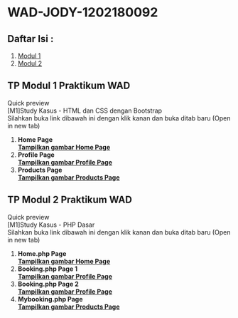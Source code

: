 # WAD-JODY-1202180092
<!-- DAFTAR ISI -->
<h2>Daftar Isi : </h2>
<ol>
  <li><a href="#modul1">Modul 1</a></li>
  <li><a href="#modul1">Modul 2</a></li>
</ol>
<!-- End of DAFTAR ISI -->

<!-- MODUL 1 -->
<h2 id="modul1">TP Modul 1 Praktikum WAD</h2>
<p>Quick preview<br>
  [M1]Study Kasus - HTML dan CSS dengan Bootstrap<br>
  Silahkan buka link dibawah ini dengan klik kanan dan buka ditab baru (Open in new tab)<br>
<ol>
  <li><b>Home Page<br>
  <a href="https://user-images.githubusercontent.com/60178797/94339171-153adf80-0022-11eb-8c37-ba955ff8976d.png">
    Tampilkan gambar Home Page</a>
  
  <li>Profile Page<br>
  <a href="https://user-images.githubusercontent.com/60178797/94339178-1ec44780-0022-11eb-86e1-0f4d21473167.png">
    Tampilkan gambar Profile Page</a>
                                                                                                                         
  <li>Products Page<br>
  <a href="https://user-images.githubusercontent.com/60178797/94339181-22f06500-0022-11eb-893a-2466132219ba.png">
    Tampilkan gambar Products Page</a></b>
</ol>
<!-- End of MODUL 1 -->

<!-- MODUL 2 -->
<h2 id="modul2">TP Modul 2 Praktikum WAD</h2>
<p>Quick preview<br>
  [M1]Study Kasus - PHP Dasar<br>
  Silahkan buka link dibawah ini dengan klik kanan dan buka ditab baru (Open in new tab)<br>
<ol>
  <li><b>Home.php Page<br>
  <a href="https://user-images.githubusercontent.com/60178797/95677984-a2ba2a00-0bf3-11eb-8a88-77ac358ed9b7.png">
    Tampilkan gambar Home Page</a>
  
  <li>Booking.php Page 1<br>
  <a href="https://user-images.githubusercontent.com/60178797/95678004-b9f91780-0bf3-11eb-94d2-45a8d4c5ca4f.png">
    Tampilkan gambar Profile Page</a>
  
  <li>Booking.php Page 2<br>
  <a href="https://user-images.githubusercontent.com/60178797/95678015-caa98d80-0bf3-11eb-83de-49e60240b0b9.png">
    Tampilkan gambar Profile Page</a>
                                                                                                                         
  <li>Mybooking.php Page<br>
  <a href="https://user-images.githubusercontent.com/60178797/95678023-deed8a80-0bf3-11eb-9a4b-63fb30cb6b50.png">
    Tampilkan gambar Products Page</a></b>
</ol>
<!-- End of MODUL 2 -->
